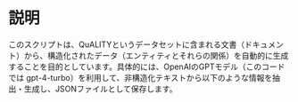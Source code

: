 # 説明
このスクリプトは、QuALITYというデータセットに含まれる文書（ドキュメント）から、構造化されたデータ（エンティティとそれらの関係）を自動的に生成することを目的としています。具体的には、OpenAIのGPTモデル（このコードでは gpt-4-turbo）を利用して、非構造化テキストから以下のような情報を抽出・生成し、JSONファイルとして保存します。
